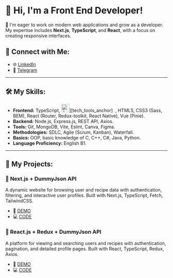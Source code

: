 # 👋 Hi, I'm a Front End Developer!

🎯 I'm eager to work on modern web applications and grow as a developer. My expertise includes **Next.js**, **TypeScript**, and **React**, with a focus on creating responsive interfaces.

## 🤝 **Connect with Me:**
- 🌐 [LinkedIn](https://www.linkedin.com/in/panchakr13)
- 📩 [Telegram](https://t.me/panchakr13)

---

## 🛠️ **My Skills:**
- **Frontend:** TypeScript, <img src="https://img.shields.io/badge/JavaScript-282C34?logo=javascript&logoColor=F7DF1E" alt="JavaScript logo" title="JavaScript" height="25" />][tech_tools_anchor]
&nbsp;, HTML5, CSS3 (Sass, BEM), React (Router, Redux-toolkit, React Native), Vue (Pinie).
- **Backend:** Node.js, Express.js, REST API, Axios.
- **Tools:** Git, MongoDB, Vite, Eslint, Canva, Figma.
- **Methodologies:** SDLC, Agile (Scrum, Kanban), Waterfall.
- **Basics:** OOP, basic knowledge of C, C++, C#, Java, Python.
- **Language Proficiency:** English B1.

---

## 📂 **My Projects:**

### 📱 **Next.js + DummyJson API**  
A dynamic website for browsing user and recipe data with authentication, filtering, and interactive user profiles. Built with Next.js, TypeScript, Fetch, TailwindCSS.
- 🎥 [DEMO](dummyjson-users-recipes-nextjs-cfac.vercel.app)
- 💻 [CODE](https://github.com/panchakr13/dummyjson-users-recipes-nextjs)


### 📱 **React.js + Redux + DummyJson API**  
A platform for viewing and searching users and recipes with authentication, pagination, and detailed profile pages. Built with React, TypeScript, Redux, Axios.
- 🎥 [DEMO](dummyjson-users-recipes-react.vercel.app)
- 💻 [CODE](https://github.com/panchakr13/dummyjson-users-recipes-react)


